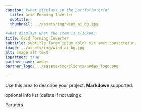 ```yaml
---
caption: #what displays in the portfolio grid:
  title: Grid Forming Inverter
  subtitle: 
  thumbnail: ../assets/img/wind_ai_bg.jpg
  
#what displays when the item is clicked:
title: Grid Forming Inverter
subtitle: subtitle lorem ipsum dolor sit amet consectetur.
image: ../assets/img/wind_ai_bg.jpg
alt: image alt text
ispartner: true
partner_name: aedas
partner_logo: ../assets/img/clients/aedas_logo.png

---
```

Use this area to describe your project. **Markdown** supported.

optional info list (delete if not using):

Partners
